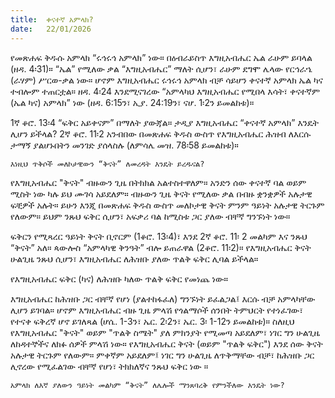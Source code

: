 ```yaml
---
title:  ቀናተኛ አምላክ?
date:   22/01/2026
---
```


የመጽሐፍ ቅዱሱ አምላክ “ሩኅሩኅ አምላክ” ነው። በዕብራይስጥ እግዚአብሔር ኤል ራሁም ይባላል (ዘዳ. 4፡31)። “ኤል” የሚለው ቃል “እግዚአብሔር” ማለት ሲሆን፣ ራሁም ደግሞ ሌላው የርኅራኄ (ራሃም) ሥርወ-ቃል ነው። ሆኖም እግዚአብሔር ሩኅሩኅ አምላክ ብቻ ሳይሆን ቀናተኛ አምላክ ኤል ካና ተብሎም ተጠርቷል። ዘዳ. 4፡24 እንደሚናገረው “አምላካህ እግዚአብሔር የሚበላ እሳት፣ ቀናተኛም (ኤል ካና) አምላክ” ነው (ዘዳ. 6:15ን፣ ኢያ. 24:19ን፣ ናሆ. 1፡2ን ይመልከቱ)።

1ኛ ቆሮ. 13፡4 “ፍቅር አይቀናም” በማለት ያውጃል። ታዲያ እግዚአብሔር “ቀናተኛ አምላክ” እንዴት ሊሆን ይችላል? 2ኛ ቆሮ. 11፡2 አንብበው በመጽሐፍ ቅዱስ ውስጥ የእግዚአብሔር ሕዝብ ለእርሱ ታማኝ ያልሆኑበትን መንገድ ያሰላስሉ (ለምሳሌ መዝ. 78፡58 ይመልከቱ)።

`እነዚህ ጥቅሶች መለኮታዊውን “ቅናት” ለመረዳት እንዴት ይረዱናል?`

የእግዚአብሔር "ቅናት" ብዙውን ጊዜ በትክክል አልተስተዋለም። አንድን ሰው ቀናተኛ ባል ወይም ሚስት ነው ካሉ ይህ ሙገሳ አይደለም። ብዙውን ጊዜ ቅናት የሚለው ቃል በብዙ ቋንቋዎች አሉታዊ ፍቺዎች አሉት። ይሁን እንጂ በመጽሐፍ ቅዱስ ውስጥ መለኮታዊ ቅናት ምንም ዓይነት አሉታዊ ትርጉም የለውም። ይህም ንጹህ ፍቅር ሲሆን፣ አፍቃሪ ባል ከሚስቱ ጋር ያለው ብቸኛ ግንኙነት ነው።

ፍቅርን የሚጻረር ዓይነት ቅናት ቢኖርም (1ቆሮ. 13፡4)፣ እንደ 2ኛ ቆሮ. 11፡ 2 መልካም እና ንጹህ “ቅናት” አለ። ጳውሎስ “አምላካዊ ቅንዓት” ብሎ ይጠራዋል (2ቆሮ. 11፡2)። የእግዚአብሔር ቅናት ሁልጊዜ ንጹህ ሲሆን፣ እግዚአብሔር ለሕዝቡ ያለው ጥልቅ ፍቅር ሊባል ይችላል።

የእግዚአብሔር ፍቅር (ካና) ለሕዝቡ ካለው ጥልቅ ፍቅር የመነጨ ነው።

እግዚአብሔር ከሕዝቡ ጋር ብቸኛ የሆነ (ያልተከፋፈለ) ግንኙነት ይፈልጋል፤ እርሱ ብቻ አምላካቸው ሊሆን ይገባል። ሆኖም እግዚአብሔር ብዙ ጊዜ ምላሽ የጎልማሶች ሰንበት ትምህርት የተነፈገው፣ የተናቀ ፍቅረኛ ሆኖ ይገለጻል (ሆሴ. 1-3ን፣ ኤር. 2፡2ን፣ ኤር. 3፡ 1-12ን ይመልከቱ)። ስለዚህ የእግዚአብሔር "ቅናት" ወይም "ጥልቅ ስሜት" ያለ ምክንያት የሚመጣ አይደለም፣ ነገር ግን ሁልጊዜ ለከዳተኞችና ለክፉ ሰዎች ምላሽ ነው። የእግዚአብሔር ቅናት (ወይም "ጥልቅ ፍቅር") እንደ ሰው ቅናት አሉታዊ ትርጉም የለውም። ምቀኛም አይደለም፤ ነገር ግን ሁልጊዜ ለጥቅማቸው ብቻ፣ ከሕዝቡ ጋር ሊኖረው የሚፈልገው ብቸኛ የሆነ፣ ትክክለኛና ንጹህ ፍቅር ነው ።

`አምላክ ለእኛ ያለውን ዓይነት መልካም “ቅናት” ለሌሎች ማንጸባረቅ የምንችለው እንዴት ነው?`
